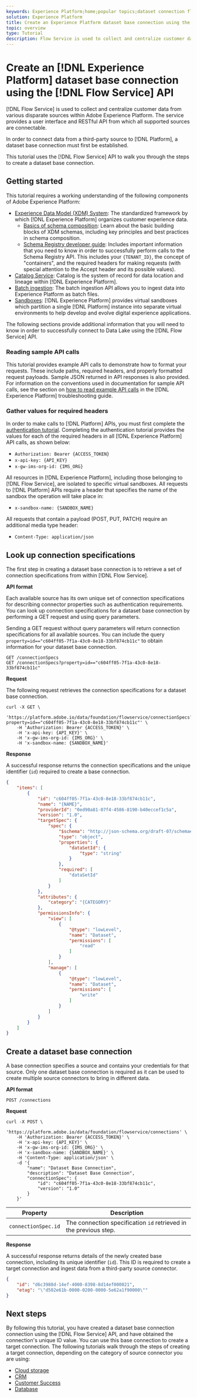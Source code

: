 ```yaml
---
keywords: Experience Platform;home;popular topics;dataset connection flow service;flow service;Flow service connection
solution: Experience Platform
title: Create an Experience Platform dataset base connection using the Flow Service API
topic: overview
type: Tutorial
description: Flow Service is used to collect and centralize customer data from various disparate sources within Adobe Experience Platform. The service provides a user interface and RESTful API from which all supported sources are connectable.
---
```


# Create an [!DNL Experience Platform] dataset base connection using the [!DNL Flow Service] API

[!DNL Flow Service] is used to collect and centralize customer data from various disparate sources within Adobe Experience Platform. The service provides a user interface and RESTful API from which all supported sources are connectable.

In order to connect data from a third-party source to [!DNL Platform], a dataset base connection must first be established.

This tutorial uses the [!DNL Flow Service] API to walk you through the steps to create a dataset base connection.

## Getting started

This tutorial requires a working understanding of the following components of Adobe Experience Platform:

*   [Experience Data Model (XDM) System](../../../xdm/home.md): The standardized framework by which [!DNL Experience Platform] organizes customer experience data.
    *   [Basics of schema composition](../../../xdm/schema/composition.md): Learn about the basic building blocks of XDM schemas, including key principles and best practices in schema composition.
    *   [Schema Registry developer guide](../../../xdm/api/getting-started.md): Includes important information that you need to know in order to successfully perform calls to the Schema Registry API. This includes your `{TENANT_ID}`, the concept of "containers", and the required headers for making requests (with special attention to the Accept header and its possible values).
*   [Catalog Service](../../../catalog/home.md): Catalog is the system of record for data location and lineage within [!DNL Experience Platform].
*   [Batch ingestion](../../../ingestion/batch-ingestion/overview.md): The batch ingestion API allows you to ingest data into Experience Platform as batch files.
*   [Sandboxes](../../../sandboxes/home.md): [!DNL Experience Platform] provides virtual sandboxes which partition a single [!DNL Platform] instance into separate virtual environments to help develop and evolve digital experience applications.

The following sections provide additional information that you will need to know in order to successfully connect to Data Lake using the [!DNL Flow Service] API.

### Reading sample API calls

This tutorial provides example API calls to demonstrate how to format your requests. These include paths, required headers, and properly formatted request payloads. Sample JSON returned in API responses is also provided. For information on the conventions used in documentation for sample API calls, see the section on [how to read example API calls](../../../landing/troubleshooting.md#how-do-i-format-an-api-request) in the [!DNL Experience Platform] troubleshooting guide.

### Gather values for required headers

In order to make calls to [!DNL Platform] APIs, you must first complete the [authentication tutorial](https://www.adobe.com/go/platform-api-authentication-en). Completing the authentication tutorial provides the values for each of the required headers in all [!DNL Experience Platform] API calls, as shown below:

* `Authorization: Bearer {ACCESS_TOKEN}`
* `x-api-key: {API_KEY}`
* `x-gw-ims-org-id: {IMS_ORG}`

All resources in [!DNL Experience Platform], including those belonging to [!DNL Flow Service], are isolated to specific virtual sandboxes. All requests to [!DNL Platform] APIs require a header that specifies the name of the sandbox the operation will take place in:

* `x-sandbox-name: {SANDBOX_NAME}`

All requests that contain a payload (POST, PUT, PATCH) require an additional media type header:

* `Content-Type: application/json`

## Look up connection specifications

The first step in creating a dataset base connection is to retrieve a set of connection specifications from within [!DNL Flow Service].

**API format**

Each available source has its own unique set of connection specifications for describing connector properties such as authentication requirements. You can look up connection specifications for a dataset base connection by performing a GET request and using query parameters.

Sending a GET request without query parameters will return connection specifications for all available sources. You can include the query `property=id=="c604ff05-7f1a-43c0-8e18-33bf874cb11c"` to obtain information for your dataset base connection.

```http
GET /connectionSpecs
GET /connectionSpecs?property=id=="c604ff05-7f1a-43c0-8e18-33bf874cb11c"
```

**Request**

The following request retrieves the connection specifications for a dataset base connection.

```shell
curl -X GET \
    'https://platform.adobe.io/data/foundation/flowservice/connectionSpecs?property=id=="c604ff05-7f1a-43c0-8e18-33bf874cb11c"' \
    -H 'Authorization: Bearer {ACCESS_TOKEN}' \
    -H 'x-api-key: {API_KEY}' \
    -H 'x-gw-ims-org-id: {IMS_ORG}' \
    -H 'x-sandbox-name: {SANDBOX_NAME}'
```

**Response**

A successful response returns the connection specifications and the unique identifier (`id`) required to create a base connection.

```json
{
    "items": [
        {
            "id": "c604ff05-7f1a-43c0-8e18-33bf874cb11c",
            "name": "{NAME}",
            "providerId": "0ed90a81-07f4-4586-8190-b40eccef1c5a",
            "version": "1.0",
            "targetSpec": {
                "spec": {
                    "$schema": "http://json-schema.org/draft-07/schema#",
                    "type": "object",
                    "properties": {
                        "dataSetId": {
                            "type": "string"
                        }
                    },
                    "required": [
                        "dataSetId"
                    ]
                }
            },
            "attributes": {
                "category": "{CATEGORY}"
            },
            "permissionsInfo": {
                "view": [
                    {
                        "@type": "lowLevel",
                        "name": "Dataset",
                        "permissions": [
                            "read"
                        ]
                    }
                ],
                "manage": [
                    {
                        "@type": "lowLevel",
                        "name": "Dataset",
                        "permissions": [
                            "write"
                        ]
                    }
                ]
            }
        }
    ]
}
```

## Create a dataset base connection

A base connection specifies a source and contains your credentials for that source. Only one dataset base connection is required as it can be used to create multiple source connectors to bring in different data.

**API format**

```http
POST /connections
```

**Request**

```shell
curl -X POST \
    'https://platform.adobe.io/data/foundation/flowservice/connections' \
    -H 'Authorization: Bearer {ACCESS_TOKEN}' \
    -H 'x-api-key: {API_KEY}' \
    -H 'x-gw-ims-org-id: {IMS_ORG}' \
    -H 'x-sandbox-name: {SANDBOX_NAME}' \
    -H 'Content-Type: application/json' \
    -d '{
        "name": "Dataset Base Connection",
        "description": "Dataset Base Connection",
        "connectionSpec": {
            "id": "c604ff05-7f1a-43c0-8e18-33bf874cb11c",
            "version": "1.0"
        }
    }'
```

| Property | Description |
| ------------- | --------------- |
| `connectionSpec.id` | The connection specification `id` retrieved in the previous step. |

**Response**

A successful response returns details of the newly created base connection, including its unique identifier (`id`). This ID is required to create a target connection and ingest data from a third-party source connector.

```json
{
    "id": "d6c3988d-14ef-4000-8398-8d14ef000021",
    "etag": "\"d502e61b-0000-0200-0000-5e62a1f90000\""
}
```

## Next steps

By following this tutorial, you have created a dataset base connection connection using the [!DNL Flow Service] API, and have obtained the connection's unique ID value. You can use this base connection to create a target connection. The following tutorials walk through the steps of creating a target connection, depending on the category of source connector you are using:

* [Cloud storage](./collect/cloud-storage.md)
* [CRM](./collect/crm.md)
* [Customer Success](./collect/customer-success.md)
* [Database](./collect/database-nosql.md)